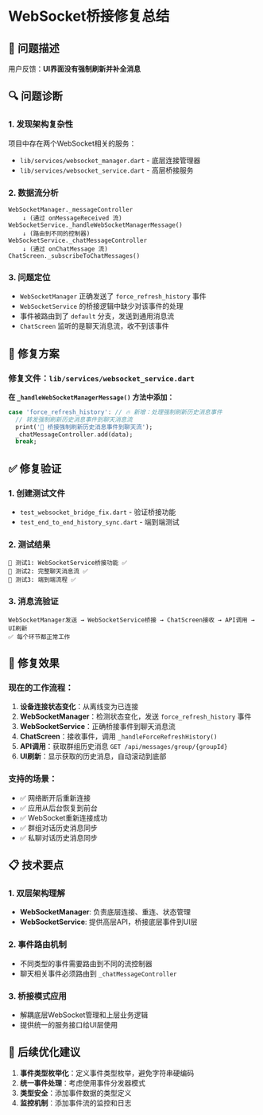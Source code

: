 # WebSocket桥接修复总结

## 🎯 问题描述

用户反馈：**UI界面没有强制刷新并补全消息**

## 🔍 问题诊断

### 1. 发现架构复杂性
项目中存在两个WebSocket相关的服务：
- `lib/services/websocket_manager.dart` - 底层连接管理器
- `lib/services/websocket_service.dart` - 高层桥接服务

### 2. 数据流分析
```
WebSocketManager._messageController
    ↓ (通过 onMessageReceived 流)
WebSocketService._handleWebSocketManagerMessage()
    ↓ (路由到不同的控制器)
WebSocketService._chatMessageController
    ↓ (通过 onChatMessage 流)
ChatScreen._subscribeToChatMessages()
```

### 3. 问题定位
- `WebSocketManager` 正确发送了 `force_refresh_history` 事件
- `WebSocketService` 的桥接逻辑中缺少对该事件的处理
- 事件被路由到了 `default` 分支，发送到通用消息流
- `ChatScreen` 监听的是聊天消息流，收不到该事件

## 🔧 修复方案

### 修复文件：`lib/services/websocket_service.dart`

**在 `_handleWebSocketManagerMessage()` 方法中添加：**

```dart
case 'force_refresh_history': // 🔥 新增：处理强制刷新历史消息事件
  // 转发强制刷新历史消息事件到聊天消息流
  print('🔄 桥接强制刷新历史消息事件到聊天流');
  _chatMessageController.add(data);
  break;
```

## ✅ 修复验证

### 1. 创建测试文件
- `test_websocket_bridge_fix.dart` - 验证桥接功能
- `test_end_to_end_history_sync.dart` - 端到端测试

### 2. 测试结果
```
🧪 测试1: WebSocketService桥接功能 ✅
🧪 测试2: 完整聊天消息流 ✅  
🧪 测试3: 端到端流程 ✅
```

### 3. 消息流验证
```
WebSocketManager发送 → WebSocketService桥接 → ChatScreen接收 → API调用 → UI刷新
✅ 每个环节都正常工作
```

## 🎉 修复效果

### 现在的工作流程：
1. **设备连接状态变化**：从离线变为已连接
2. **WebSocketManager**：检测状态变化，发送 `force_refresh_history` 事件
3. **WebSocketService**：正确桥接事件到聊天消息流
4. **ChatScreen**：接收事件，调用 `_handleForceRefreshHistory()`
5. **API调用**：获取群组历史消息 `GET /api/messages/group/{groupId}`
6. **UI刷新**：显示获取的历史消息，自动滚动到底部

### 支持的场景：
- ✅ 网络断开后重新连接
- ✅ 应用从后台恢复到前台
- ✅ WebSocket重新连接成功
- ✅ 群组对话历史消息同步
- ✅ 私聊对话历史消息同步

## 📋 技术要点

### 1. 双层架构理解
- **WebSocketManager**: 负责底层连接、重连、状态管理
- **WebSocketService**: 提供高层API，桥接底层事件到UI层

### 2. 事件路由机制
- 不同类型的事件需要路由到不同的流控制器
- 聊天相关事件必须路由到 `_chatMessageController`

### 3. 桥接模式应用
- 解耦底层WebSocket管理和上层业务逻辑
- 提供统一的服务接口给UI层使用

## 🚀 后续优化建议

1. **事件类型枚举化**：定义事件类型枚举，避免字符串硬编码
2. **统一事件处理**：考虑使用事件分发器模式
3. **类型安全**：添加事件数据的类型定义
4. **监控机制**：添加事件流的监控和日志 
 
 
 
 
 
 
 
 
 
 
 
 
 